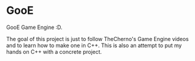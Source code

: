 # GooE

GooE Game Engine :D.

The goal of this project is just to follow TheCherno's Game Engine videos and to learn how to make one in C++.
This is also an attempt to put my hands on C++ with a concrete project.
